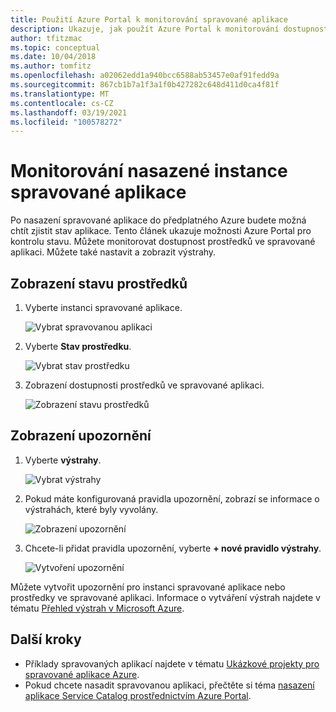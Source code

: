 ```yaml
---
title: Použití Azure Portal k monitorování spravované aplikace
description: Ukazuje, jak použít Azure Portal k monitorování dostupnosti a výstrah pro spravovanou aplikaci.
author: tfitzmac
ms.topic: conceptual
ms.date: 10/04/2018
ms.author: tomfitz
ms.openlocfilehash: a02062edd1a940bcc6588ab53457e0af91fedd9a
ms.sourcegitcommit: 867cb1b7a1f3a1f0b427282c648d411d0ca4f81f
ms.translationtype: MT
ms.contentlocale: cs-CZ
ms.lasthandoff: 03/19/2021
ms.locfileid: "100578272"
---
```

# <a name="monitor-a-deployed-instance-of-a-managed-application"></a>Monitorování nasazené instance spravované aplikace

Po nasazení spravované aplikace do předplatného Azure budete možná chtít zjistit stav aplikace. Tento článek ukazuje možnosti Azure Portal pro kontrolu stavu. Můžete monitorovat dostupnost prostředků ve spravované aplikaci. Můžete také nastavit a zobrazit výstrahy.

## <a name="view-resource-health"></a>Zobrazení stavu prostředků

1. Vyberte instanci spravované aplikace.

   ![Vybrat spravovanou aplikaci](./media/monitor-managed-application-portal/select-managed-application.png)

1. Vyberte **Stav prostředku**.

   ![Vybrat stav prostředku](./media/monitor-managed-application-portal/select-resource-health.png)

1. Zobrazení dostupnosti prostředků ve spravované aplikaci.

   ![Zobrazení stavu prostředků](./media/monitor-managed-application-portal/view-health.png)

## <a name="view-alerts"></a>Zobrazení upozornění

1. Vyberte **výstrahy**.

   ![Vybrat výstrahy](./media/monitor-managed-application-portal/select-alerts.png)

1. Pokud máte konfigurovaná pravidla upozornění, zobrazí se informace o výstrahách, které byly vyvolány.

   ![Zobrazení upozornění](./media/monitor-managed-application-portal/view-alerts.png)

1. Chcete-li přidat pravidla upozornění, vyberte **+ nové pravidlo výstrahy**.

   ![Vytvoření upozornění](./media/monitor-managed-application-portal/create-new-alert.png)

Můžete vytvořit upozornění pro instanci spravované aplikace nebo prostředky ve spravované aplikaci. Informace o vytváření výstrah najdete v tématu [Přehled výstrah v Microsoft Azure](../../azure-monitor/alerts/alerts-overview.md).

## <a name="next-steps"></a>Další kroky

* Příklady spravovaných aplikací najdete v tématu [Ukázkové projekty pro spravované aplikace Azure](sample-projects.md).
* Pokud chcete nasadit spravovanou aplikaci, přečtěte si téma [nasazení aplikace Service Catalog prostřednictvím Azure Portal](deploy-service-catalog-quickstart.md).